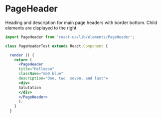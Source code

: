 # PageHeader

Heading and description for main page headers with border bottom. Child elements are displayed to the right.

<!-- example -->
```jsx
import PageHeader from 'react-ua/lib/elements/PageHeader';

class PageHeaderTest extends React.Component {

  render () {
    return (
      <PageHeader
      title="Helloooo"
      className="mb0 blue"
      description="One, two  seven, and last">
      <div>
      Salutation
      </div>
      </PageHeader>
      );
    }
  }
  ```
